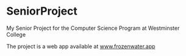 # SeniorProject
My Senior Project for the Computer Science Program at Westminster College

The project is a web app available at www.frozenwater.app
